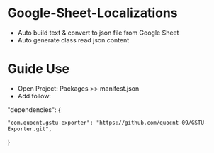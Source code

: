 # Google-Sheet-Localizations
+ Auto build text & convert to json file from Google Sheet
+ Auto generate class read json content
 
# Guide Use

+ Open Project: Packages >> manifest.json
+ Add follow:

"dependencies": {
    
    "com.quocnt.gstu-exporter": "https://github.com/quocnt-09/GSTU-Exporter.git",  
}